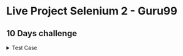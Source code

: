 # Live Project Selenium 2 - Guru99

## 10 Days challenge
<details closed><summary>Test Case</summary>
  
| Sr # | Test Case                                                                                                                                   | Test Steps                                                                                                                                                                                                                                                                                                                                                                                                                                                                                                                                                                                                                                                                                                                                      | Test Data                                                                                                                                                                                                            | Expected Results                                                                                                                                                                    | Special Notes | Pass/Fail |
|------|---------------------------------------------------------------------------------------------------------------------------------------------|-------------------------------------------------------------------------------------------------------------------------------------------------------------------------------------------------------------------------------------------------------------------------------------------------------------------------------------------------------------------------------------------------------------------------------------------------------------------------------------------------------------------------------------------------------------------------------------------------------------------------------------------------------------------------------------------------------------------------------------------------|----------------------------------------------------------------------------------------------------------------------------------------------------------------------------------------------------------------------|-------------------------------------------------------------------------------------------------------------------------------------------------------------------------------------|---------------|-----------|
| 1    | Verity item in Mobile List page can be sorted by 'Name'                                                                                     | 1\. Goto http://live.techpanda.org//<br>2\. Verify Title of the page<br>3\. Click On 'MOBILE' menu<br>4\. Verity Title of the page<br>5\. In th e list of alt mobile, select SORT BY dropdown as name'<br>6\. Verify all products are sorted by name                                                                                                                                                                                                                                                                                                                                                                                                                                                                                            |                                                                                                                                                                                                                      | 1) Text 'THIS IS DEMO SITE' shown in home page<br>2) Title 'MOBILE' is shown on mobile list page<br>3) All products sorted by name                                                  |               | .         |
| 2    | Verity that cost of product in list page and details page are equal                                                                         | 1\. Goto http://live.techpanda.org//<br>2\. Click On 'MOBILE' menu<br>3\. In the list of all mobile, read the cost of Sony Xperia mobile), Note this value<br>4\. Click on Sony Xperia mobile<br>5\. Read the Sony Xperia mobile from detail page.<br>6\. Compare value in Step 3 & Step 5                                                                                                                                                                                                                                                                                                                                                                                                                                                      |                                                                                                                                                                                                                      | 1) product Value in list and details page should be equal ($100)                                                                                                                    |               | .         |
| 3    | Verity that you cannot add more product in cart than the product available in store                                                         | 1\. Goto http://live.techpanda.org/<br>2\. Click on 'Mobile' menu<br>3\. In the list of all mobile, click on 'ADD TO CART' for Sony Xperia mobile<br>4\. Change 'QTY' value to 1000 and clock 'UPDATE' button.<br>5\. Verify the error message<br>6\. Then click on 'EMPTY CART' link in th footer of list of all mobiles.<br>7\. Verify cart is empty                                                                                                                                                                                                                                                                                                                                                                                          |                                                                                                                                                                                                                      | 1) On click update button an error is shown 'The request quantity for "Sony Xperia" is not available.'<br>2) On click empty cart button a message 'SHOPPING CART IS EMPTY' is shown |               | .         |
| 4    | Verify that you are able to compare two product                                                                                             | 1\. Goto http://live.techpanda.org/<br>2\. Click on 'MOBILE' menu<br>3\. In mobile products list, click on 'Add To Compare' for 2 mobiles<br>4\. Click on 'COMPARE' button.<br>5\. Verify the pop-up window and check that the products are reflected in it<br>6\. Close the1 Popup Windows                                                                                                                                                                                                                                                                                                                                                                                                                                                     | Phone 1 - Sony Xperia<br>Phone 2 - IPHONE                                                                                                                                                                            | 1\. A Popup window opens with heading as 'COMPARE PRODUCTS' and the selected products are present in it.<br>2\. Popup window is closed                                              |               | .         |
| 5    | Verify you can create account in E-commerce site and can share wishlist to other people using email                                         | 1\. Go to http://live.techpanda.org/<br>2\. Click on My Account link<br>3\. Click Create Account link and fill New User information except Email ID<br>4\. Click Register<br>5\. Verify Registration is done<br>6\. Go to TV menu<br>7\. Add product in your wish list<br>8\. Click SHARE WISHLIST<br>9\. In next page enter EMail and a message and click SHARE WISHLIST<br>10\. Check wishlist is shared                                                                                                                                                                                                                                                                                                                                      | product = LG LCD                                                                                                                                                                                                     | 1) Account Registration done<br>2) Wishlist Shared Successfully                                                                                                                     |               | .         |
| 6    | Verify user is able to purchase product using registered email id (USE CHROME BROWSER)                                                      | 1\. Goto http://live.techpanda.org/<br>2\. Click on my account link<br>3\. Login in application using previously created credential.<br>4\. Click on MY WISHLIST link<br>5\. In next page.  Click ADD TO CART link<br>6\. Click PROCEED TO CHECKOUT<br>7\. Enter Shipping Information<br>8\. Click Estimate<br>9\. Verify Shipping cost generated<br>10\. Select Shipping Cost, Update Total<br>11\. Verify shipping cost is added to total<br>12\. Click "Proceed to Checkout"<br>13\. Enter Billing Information<br>14\. In Shipping Method.  Click Continue<br>15\. In Payment Information select 'Check/Money Order' radio button. Click Continue<br>16\. Click 'PLACE ORDER' button<br>17\. Verify Oder is generated. Note the order number | 1) User credentials created in test case 05<br>2) Shipping Information<br>   Country = United States<br>   States = New York<br>   Zip = 542896<br>   Address = ABC<br>   City = New York<br>   Telephone = 12345678 | 1) Flat Rate Shipping of $ is generated<br>2) Shipping cost is added to total product cost<br>3) Order is placed. Order number is generated                                         |               | .         |
| 7    | Verify that you will be able to save previously placed order as a pdf file                                                                  | 1\. Go to http://live.techpanda.org/<br>2\. Click on My Account link<br>3\. Login in application using previously created credential<br>4\. Click on 'My Orders'<br>5\. Click on 'View Order'<br>6\. Verify the previously created order is displayed in 'RECENT ORDERS' table and status is Pending<br>7\. Click on 'Print Order' link<br>8\. Verify Order is saved as PDF                                                                                                                                                                                                                                                                                                                                                                     | Use Firefox                                                                                                                                                                                                          | 1\. Previously created order is displayed in 'RECENT ORDERS' table and status is Pending.<br>2\. Order is saved as PDF                                                              |               | .         |
| 8    | Verify you are able to change or reorder previously added product                                                                           | 1\. Go to http://live.techpanda.org/<br>2\. Click on My Account link<br>3\. Login in application using previously created credential<br>4\. Click on 'REORDER' link, change QTY & click Update<br>5\. Verify Grand Total is changed<br>6\. Complete Billing & Shipping Information<br>7\. Verify order is generated and note the order number                                                                                                                                                                                                                                                                                                                                                                                                   | QTY-10                                                                                                                                                                                                               | 1) Grand Total is Changed<br>2) Order number is generated                                                                                                                           |               | .         |
| 9    | Verify Discount Coupon works correctly                                                                                                      | 1\. Go to http://live.techpanda.org/<br>2\. Go to Mobile and add IPHONE to cart<br>3\. Enter Coupon Code<br>4\. Verify the discount generated correctly                                                                                                                                                                                                                                                                                                                                                                                                                                                                                                                                                                                         | Coupon Code: GURU50                                                                                                                                                                                                  | 1) Price is discounted by 5%                                                                                                                                                        |               | .         |
| 10   | Export all Orders in csv file and display these information in console and you are able to send this file to another email id as attachment | 1\. Go to http://live.techpanda.org/index.php/backendlogin<br>2\. Login the credentials provided<br>3\. Go to Sales-> Orders menu<br>4\. Select 'CSV' in Export To dropdown and click Export button.<br>5\. Read downloaded file and display all order information in console<br>6\. Attach this exported file and email to another email id                                                                                                                                                                                                                                                                                                                                                                                                    |                                                                                                                                                                                                                      | 1) Console displays all order information<br>2) Email is sent successfully                                                                                                          |               | .         |

</details>
